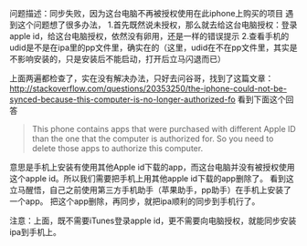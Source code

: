 问题描述：同步失败，因为这台电脑不再被授权使用在此iphone上购买的项目
遇到这个问题想了很多办法，
1.首先既然说未授权，那么就去给这台电脑授权：登录apple id，给这台电脑授权，依然没有卵用，还是一样的错误提示
2.查看手机的udid是不是在ipa里的pp文件里，确实在的（这里，udid在不在pp文件里，其实是不影响安装的，只是安装后不能启动，打开后立马闪退而已）

上面两遍都检查了，实在没有解决办法，只好去问谷哥，找到了这篇文章：
http://stackoverflow.com/questions/20353250/the-iphone-could-not-be-synced-because-this-computer-is-no-longer-authorized-fo
看到下面这个回答
>This phone contains apps that were purchased with different Apple ID than the one that the computer is authorized for. So you need to delete those apps to authorize this computer. 

意思是手机上安装有使用其他Apple id下载的app，而这台电脑并没有被授权使用这个apple id。所以我们需要把手机上用其他apple id下载的app删除了。
看到这立马醒悟，自己之前使用第三方手机助手（苹果助手，pp助手）在手机上安装了一个app。
把这个app删除，再同步，就把ipa顺利的同步到手机行了。

注意：上面，既不需要iTunes登录apple id，更不需要向电脑授权，就能同步安装ipa到手机上。
